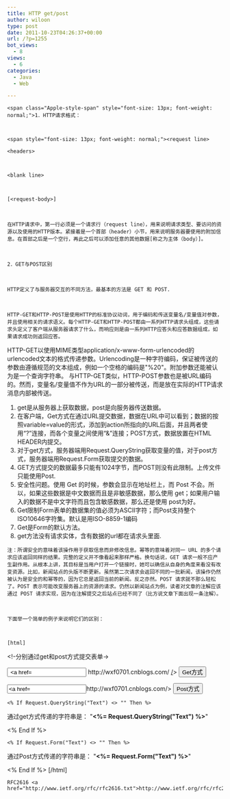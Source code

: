 ```yaml
---
title: HTTP get/post
author: wiloon
type: post
date: 2011-10-23T04:26:37+00:00
url: /?p=1255
bot_views:
  - 8
views:
  - 6
categories:
  - Java
  - Web

---
```


  
    
  
  
  
    <span class="Apple-style-span" style="font-size: 13px; font-weight: normal;">1．HTTP请求格式：
  
  
  
    <span style="font-size: 13px; font-weight: normal;"><request line>
  


<div id="cnblogs_post_body">
  
    <headers>
  
  
  
    <blank line>
  
  
  
    [<request-body>]
  
  
  
    在HTTP请求中，第一行必须是一个请求行（request line），用来说明请求类型、要访问的资源以及使用的HTTP版本。紧接着是一个首部（header）小节，用来说明服务器要使用的附加信息。在首部之后是一个空行，再此之后可以添加任意的其他数据[称之为主体（body）]。
  
  
  
    2．GET与POST区别
  
  
  
    HTTP定义了与服务器交互的不同方法，最基本的方法是 GET 和 POST.
  
  
  
    HTTP-GET和HTTP-POST是使用HTTP的标准协议动词，用于编码和传送变量名/变量值对参数，并且使用相关的请求语义。每个HTTP-GET和HTTP-POST都由一系列HTTP请求头组成，这些请求头定义了客户端从服务器请求了什么，而响应则是由一系列HTTP应答头和应答数据组成，如果请求成功则返回应答。
 HTTP-GET以使用MIME类型application/x-www-form-urlencoded的urlencoded文本的格式传递参数。Urlencoding是一种字符编码，保证被传送的参数由遵循规范的文本组成，例如一个空格的编码是"%20"。附加参数还能被认为是一个查询字符串。
 与HTTP-GET类似，HTTP-POST参数也是被URL编码的。然而，变量名/变量值不作为URL的一部分被传送，而是放在实际的HTTP请求消息内部被传送。
  
  
  <ol>
    <li>
      get是从服务器上获取数据，post是向服务器传送数据。
    </li>
    <li>
      在客户端，Get方式在通过URL提交数据，数据在URL中可以看到；数据的按照variable=value的形式，添加到action所指向的URL后面，并且两者使用“?”连接，而各个变量之间使用“&”连接；POST方式，数据放置在HTML HEADER内提交。
    </li>
    <li>
      对于get方式，服务器端用Request.QueryString获取变量的值，对于post方式，服务器端用Request.Form获取提交的数据。
    </li>
    <li>
      GET方式提交的数据最多只能有1024字节，而POST则没有此限制。上传文件只能使用Post.
    </li>
    <li>
      安全性问题。使用 Get 的时候，参数会显示在地址栏上，而 Post 不会。所以，如果这些数据是中文数据而且是非敏感数据，那么使用 get；如果用户输入的数据不是中文字符而且包含敏感数据，那么还是使用 post为好。
    </li>
    <li>
      Get限制Form表单的数据集的值必须为ASCII字符；而Post支持整个ISO10646字符集。默认是用ISO-8859-1编码
    </li>
    <li>
      Get是Form的默认方法。
    </li>
    <li>
      get方法没有请求实体，含有数据的url都在请求头里面.
    </li>
  </ol>
  
  
    注：所谓安全的意味着该操作用于获取信息而非修改信息。幂等的意味着对同一 URL 的多个请求应该返回同样的结果。完整的定义并不像看起来那样严格。换句话说，GET 请求一般不应产生副作用。从根本上讲，其目标是当用户打开一个链接时，她可以确信从自身的角度来看没有改变资源。比如，新闻站点的头版不断更新。虽然第二次请求会返回不同的一批新闻，该操作仍然被认为是安全的和幂等的，因为它总是返回当前的新闻。反之亦然。POST 请求就不那么轻松了。POST 表示可能改变服务器上的资源的请求。仍然以新闻站点为例，读者对文章的注解应该通过 POST 请求实现，因为在注解提交之后站点已经不同了（比方说文章下面出现一条注解）。
  
  
  
    下面举一个简单的例子来说明它们的区别：
  
  
  
    [html]
 <!-分别通过get和post方式提交表单->
 <FORM ACTION="getpost.asp" METHOD="get">
 <INPUT TYPE="text" NAME="Text" VALUE="
 <a href="http://wxf0701.cnblogs.com/" target="_blank">
 http://wxf0701.cnblogs.com/</a>
 <a href="http://bluesea.blogcup.com/" target="_blank">/</a>>
 <INPUT TYPE="submit" VALUE="Get方式"></INPUT>
 </FORM>
 

 <FORM ACTION="getpost.asp" METHOD="post">
 <INPUT TYPE="text" NAME="Text" VALUE="<a href="http://wxf0701.cnblogs.com/" target="_blank">http://wxf0701.cnblogs.com/</a>>
 <INPUT TYPE="submit" VALUE="Post方式"></INPUT>
 </FORM>
 

  
  
  
    <% If Request.QueryString("Text") <> "" Then %>
 通过get方式传递的字符串是： "<B><%= Request.QueryString("Text") %></B>"

 <% End If %>
  
  
  
    <% If Request.Form("Text") <> "" Then %>
 通过Post方式传递的字符串是： "<B><%= Request.Form("Text") %></B>"

 <% End If %>
 [/html]
  
  
  
    RFC2616 <a href="http://www.ietf.org/rfc/rfc2616.txt">http://www.ietf.org/rfc/rfc2616.txt</a>
  
